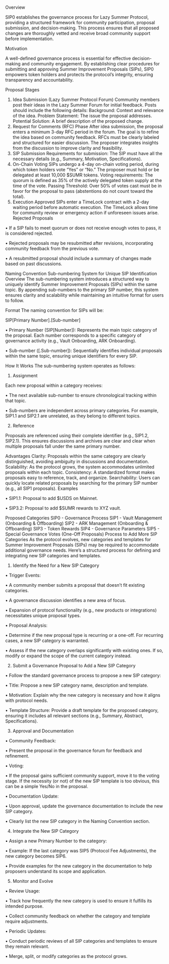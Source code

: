 Overview

SIP0 establishes the governance process for Lazy Summer Protocol, providing a structured framework for community participation, proposal submission, and decision-making. This process ensures that all proposed changes are thoroughly vetted and receive broad community support before implementation.

Motivation

A well-defined governance process is essential for effective decision-making and community engagement. By establishing clear procedures for submitting and approving Summer Improvement Proposals (SIPs), SIP0 empowers token holders and protects the protocol’s integrity, ensuring transparency and accountability.

Proposal Stages
1. Idea Submission (Lazy Summer Protocol Forum)
Community members post their ideas in the Lazy Summer Forum for initial feedback.
Posts should include the following details:
Background: Context and relevance of the idea.
Problem Statement: The issue the proposal addresses.
Potential Solution: A brief description of the proposed change.
2. Request for Comments (RFC) Phase
After idea submission, the proposal enters a minimum 3-day RFC period in the forum.
The goal is to refine the idea based on community feedback.
RFCs must be clearly labeled and structured for easier discussion.
The proposer integrates insights from the discussion to improve clarity and feasibility.
3. SIP Submission
Requirements for submission:
The SIP must have all the necessary details (e.g., Summary, Motivation, Specifications).
4. On-Chain Voting
SIPs undergo a 4-day on-chain voting period, during which token holders vote “Yes” or “No.”
The proposer must hold or be delegated at least 10,000 $SUMR tokens.
Voting requirements:
The quorum is defined as 35% of the actively delegated token supply at the time of the vote.
Passing Threshold: Over 50% of votes cast must be in favor for the proposal to pass (abstentions do not count toward the total).
5. Execution
Approved SIPs enter a TimeLock contract with a 2-day waiting period before automatic execution.
The TimeLock allows time for community review or emergency action if unforeseen issues arise.
Rejected Proposals

• If a SIP fails to meet quorum or does not receive enough votes to pass, it is considered rejected.

• Rejected proposals may be resubmitted after revisions, incorporating community feedback from the previous vote.

• A resubmitted proposal should include a summary of changes made based on past discussions.

Naming Convention
Sub-numbering System for Unique SIP Identification
Overview
The sub-numbering system introduces a structured way to uniquely identify Summer Improvement Proposals (SIPs) within the same topic. By appending sub-numbers to the primary SIP number, this system ensures clarity and scalability while maintaining an intuitive format for users to follow.

Format
The naming convention for SIPs will be:

SIP[Primary Number].[Sub-number]

• Primary Number (SIP[Number]): Represents the main topic category of the proposal. Each number corresponds to a specific category of governance activity (e.g., Vault Onboarding, ARK Onboarding).

• Sub-number ([.Sub-number]): Sequentially identifies individual proposals within the same topic, ensuring unique identifiers for every SIP.

How It Works
The sub-numbering system operates as follows:

1. Assignment

Each new proposal within a category receives:

• The next available sub-number to ensure chronological tracking within that topic.

• Sub-numbers are independent across primary categories. For example, SIP1.1 and SIP2.1 are unrelated, as they belong to different topics.

2. Reference

Proposals are referenced using their complete identifier (e.g., SIP1.2, SIP2.1). This ensures discussions and archives are clear and clear when multiple proposals fall under the same primary number.

Advantages
Clarity: Proposals within the same category are clearly distinguished, avoiding ambiguity in discussions and documentation.
Scalability: As the protocol grows, the system accommodates unlimited proposals within each topic.
Consistency: A standardized format makes proposals easy to reference, track, and organize.
Searchability: Users can quickly locate related proposals by searching for the primary SIP number (e.g., all SIP1 proposals).
Examples

• SIP1.1: Proposal to add $USDS on Mainnet.

• SIP3.2: Proposal to add $SUMR rewards to XYZ vault.

Proposed Categories
SIP0 - Governance Process
SIP1 - Vault Management (Onboarding & Offboarding)
SIP2 - ARK Management (Onboarding & Offboarding)
SIP3 - Token Rewards
SIP4 - Governance Parameters
SIP5 - Special Governance Votes (One-Off Proposals)
Process to Add More SIP Categories
As the protocol evolves, new categories and templates for Summer Improvement Proposals (SIPs) may be required to accommodate additional governance needs. Here’s a structured process for defining and integrating new SIP categories and templates.

1. Identify the Need for a New SIP Category

• Trigger Events:

• A community member submits a proposal that doesn’t fit existing categories.

• A governance discussion identifies a new area of focus.

• Expansion of protocol functionality (e.g., new products or integrations) necessitates unique proposal types.

• Proposal Analysis:

• Determine if the new proposal type is recurring or a one-off. For recurring cases, a new SIP category is warranted.

• Assess if the new category overlaps significantly with existing ones. If so, modify or expand the scope of the current category instead.

2. Submit a Governance Proposal to Add a New SIP Category

• Follow the standard governance process to propose a new SIP category:

• Title: Propose a new SIP category name, description and template.

• Motivation: Explain why the new category is necessary and how it aligns with protocol needs.

• Template Structure: Provide a draft template for the proposed category, ensuring it includes all relevant sections (e.g., Summary, Abstract, Specifications).

3. Approval and Documentation

• Community Feedback:

• Present the proposal in the governance forum for feedback and refinement.

• Voting:

• If the proposal gains sufficient community support, move it to the voting stage. If the necessity (or not) of the new SIP template is too obvious, this can be a simple Yes/No in the proposal.

• Documentation Update:

• Upon approval, update the governance documentation to include the new SIP category.

• Clearly list the new SIP category in the Naming Convention section.

4. Integrate the New SIP Category

• Assign a new Primary Number to the category:

• Example: If the last category was SIP5 (Protocol Fee Adjustments), the new category becomes SIP6.

• Provide examples for the new category in the documentation to help proposers understand its scope and application.

5. Monitor and Evolve

• Review Usage:

• Track how frequently the new category is used to ensure it fulfills its intended purpose.

• Collect community feedback on whether the category and template require adjustments.

• Periodic Updates:

• Conduct periodic reviews of all SIP categories and templates to ensure they remain relevant.

• Merge, split, or modify categories as the protocol grows.